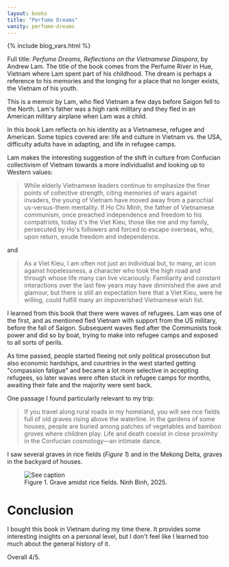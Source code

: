 ```yaml
---
layout: books
title: "Perfume Dreams"
vanity: perfume-dreams
---
```


{% include blog_vars.html %}

Full title: *Perfume Dreams, Reflections on the Vietnamese Diaspora*, by Andrew Lam. The title of the book comes from the Perfume River in Hue, Vietnam where Lam spent part of his childhood. The dream is perhaps a reference to his memories and the longing for a place that no longer exists, the Vietnam of his youth.

This is a memoir by Lam, who fled Vietnam a few days before Saigon fell to the North. Lam's father was a high rank military and they fled in an American military airplane when Lam was a child.

In this book Lam reflects on his identity as a Vietnamese, refugee and American. Some topics covered are: life and culture in Vietnam vs. the USA, difficulty adults have in adapting, and life in refugee camps.

Lam makes the interesting suggestion of the shift in culture from Confucian collectivism of Vietnam towards a more individualist and looking up to Western values:

> While elderly Vietnamese leaders continue to emphasize the finer points of collective strength, citing memories of wars against invaders, the young of Vietnam have moved away from a parochial us-versus-them mentality. If Ho Chi Minh, the father of Vietnamese communism, once preached independence and freedom to his compatriots, today it's the Viet Kieu, those like me and my family, persecuted by Ho's followers and forced to escape overseas, who, upon return, exude freedom and independence.

and

> As a Viet Kieu, I am often not just an individual but, to many, an icon against hopelessness, a character who took the high road and through whose life many can live vicariously. Familiarity and constant interactions over the last few years may have diminished the awe and glamour, but there is still an expectation here that a Viet Kieu, were he willing, could fulfill many an impoverished Vietnamese wish list.

I learned from this book that there were waves of refugees. Lam was one of the first, and as mentioned fled Vietnam with support from the US military, before the fall of Saigon. Subsequent waves fled after the Communists took power and did so by boat, trying to make into refugee camps and exposed to all sorts of perils.

As time passed, people started fleeing not only political prosecution but also economic hardships, and countries in the west started getting "compassion fatigue" and became a lot more selective in accepting refugees, so later waves were often stuck in refugee camps for months, awaiting their fate and the majority were sent back.

One passage I found particularly relevant to my trip:

> If you travel along rural roads in my homeland, you will see rice fields full of old graves rising above the waterline. In the gardens of some houses, people are buried among patches of vegetables and bamboo groves where children play. Life and death coexist in close proximity in the Confucian cosmology—an intimate dance.

I saw several graves in rice fields (*Figure 1*) and in the Mekong Delta, graves in the backyard of houses.

<figure class="center_children">
  <img src="{{resources_path_books}}/grave.jpg" alt="See caption" />
  <figcaption>Figure 1. Grave amidst rice fields. Ninh Binh, 2025.</figcaption>
</figure>

# Conclusion

I bought this book in Vietnam during my time there. It provides some interesting insights on a personal level, but I don't feel like I learned too much about the general history of it.

Overall 4/5.
